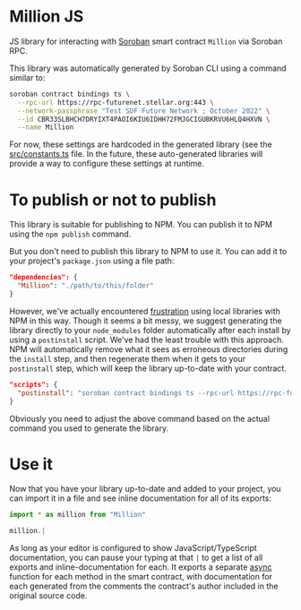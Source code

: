 # Million JS

JS library for interacting with [Soroban](https://soroban.stellar.org/) smart contract `Million` via Soroban RPC.

This library was automatically generated by Soroban CLI using a command similar to:

```bash
soroban contract bindings ts \
  --rpc-url https://rpc-futurenet.stellar.org:443 \
  --network-passphrase "Test SDF Future Network ; October 2022" \
  --id CBR33SLBHCH7DRYIXT4PAOI6KIU6IDHH72FMJGCIGUBKRVU6HLQ4HXVN \
  --name Million
```

For now, these settings are hardcoded in the generated library (see the [src/constants.ts](./src/constants.ts) file. In the future, these auto-generated libraries will provide a way to configure these settings at runtime.

# To publish or not to publish

This library is suitable for publishing to NPM. You can publish it to NPM using the `npm publish` command.

But you don't need to publish this library to NPM to use it. You can add it to your project's `package.json` using a file path:

```json
"dependencies": {
  "Million": "./path/to/this/folder"
}
```

However, we've actually encountered [frustration](https://github.com/stellar/soroban-example-dapp/pull/117#discussion_r1232873560) using local libraries with NPM in this way. Though it seems a bit messy, we suggest generating the library directly to your `node_modules` folder automatically after each install by using a `postinstall` script. We've had the least trouble with this approach. NPM will automatically remove what it sees as erroneous directories during the `install` step, and then regenerate them when it gets to your `postinstall` step, which will keep the library up-to-date with your contract.

```json
"scripts": {
  "postinstall": "soroban contract bindings ts --rpc-url https://rpc-futurenet.stellar.org:443 --network-passphrase \"Test SDF Future Network ; October 2022\" --id CBR33SLBHCH7DRYIXT4PAOI6KIU6IDHH72FMJGCIGUBKRVU6HLQ4HXVN --name Million"
}
```

Obviously you need to adjust the above command based on the actual command you used to generate the library.

# Use it

Now that you have your library up-to-date and added to your project, you can import it in a file and see inline documentation for all of its exports:

```js
import * as million from "Million"

million.|
```

As long as your editor is configured to show JavaScript/TypeScript documentation, you can pause your typing at that `|` to get a list of all exports and inline-documentation for each. It exports a separate [async](https://developer.mozilla.org/en-US/docs/Web/JavaScript/Reference/Statements/async_function) function for each method in the smart contract, with documentation for each generated from the comments the contract's author included in the original source code.
